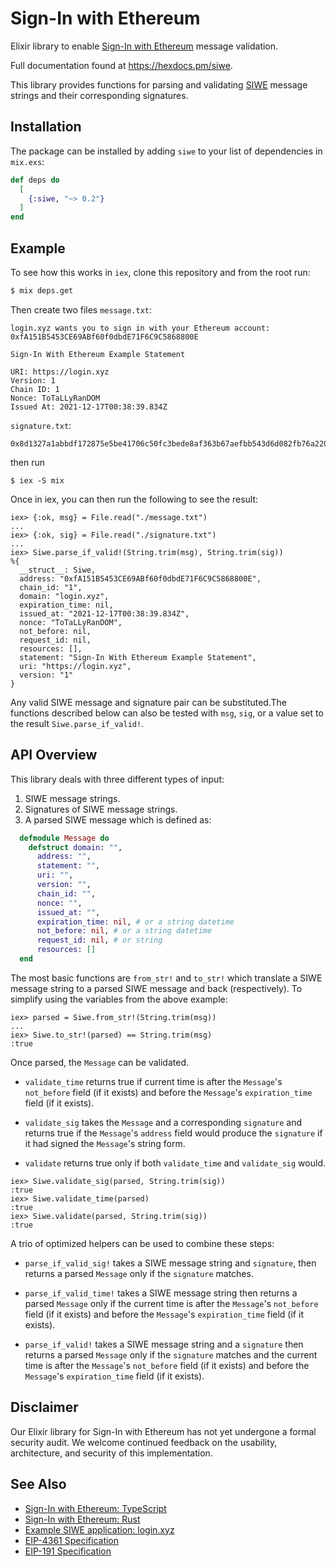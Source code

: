 # Sign-In with Ethereum 

Elixir library to enable [Sign-In with Ethereum](https://login.xyz) message validation.

Full documentation found at <https://hexdocs.pm/siwe>.

This library provides functions for parsing and validating [SIWE](hhttps://eips.ethereum.org/EIPS/eip-4361) message strings and their corresponding signatures.

## Installation

The package can be installed by adding `siwe` to your list of dependencies in `mix.exs`:

```elixir
def deps do
  [
    {:siwe, "~> 0.2"}
  ]
end
```
## Example

To see how this works in `iex`, clone this repository and from the root run:
```bash
$ mix deps.get
```

Then create two files
`message.txt`:
```
login.xyz wants you to sign in with your Ethereum account:
0xfA151B5453CE69ABf60f0dbdE71F6C9C5868800E

Sign-In With Ethereum Example Statement

URI: https://login.xyz
Version: 1
Chain ID: 1
Nonce: ToTaLLyRanDOM
Issued At: 2021-12-17T00:38:39.834Z
```
`signature.txt`:
```
0x8d1327a1abbdf172875e5be41706c50fc3bede8af363b67aefbb543d6d082fb76a22057d7cb6d668ceba883f7d70ab7f1dc015b76b51d226af9d610fa20360ad1c
```
then run 
```
$ iex -S mix
```
Once in iex, you can then run the following to see the result:
```
iex> {:ok, msg} = File.read("./message.txt")
...
iex> {:ok, sig} = File.read("./signature.txt")
...
iex> Siwe.parse_if_valid!(String.trim(msg), String.trim(sig))
%{
  __struct__: Siwe,
  address: "0xfA151B5453CE69ABf60f0dbdE71F6C9C5868800E",
  chain_id: "1",
  domain: "login.xyz",
  expiration_time: nil,
  issued_at: "2021-12-17T00:38:39.834Z",
  nonce: "ToTaLLyRanDOM",
  not_before: nil,
  request_id: nil,
  resources: [],
  statement: "Sign-In With Ethereum Example Statement",
  uri: "https://login.xyz",
  version: "1"
}
```

Any valid SIWE message and signature pair can be substituted.The functions described below can also be tested with `msg`, `sig`, or a value set to the result `Siwe.parse_if_valid!`.

## API Overview
This library deals with three different types of input:

1) SIWE message strings.
2) Signatures of SIWE message strings.
3) A parsed SIWE message which is defined as:

```elixir
  defmodule Message do
    defstruct domain: "",
      address: "",
      statement: "",
      uri: "",
      version: "",
      chain_id: "",
      nonce: "",
      issued_at: "",
      expiration_time: nil, # or a string datetime
      not_before: nil, # or a string datetime
      request_id: nil, # or string
      resources: []
  end
```

The most basic functions are `from_str!` and `to_str!` which translate a SIWE message string to a parsed SIWE message and back (respectively). To simplify using the variables from the above example:

```
iex> parsed = Siwe.from_str!(String.trim(msg))
...
iex> Siwe.to_str!(parsed) == String.trim(msg)
:true
```

Once parsed, the `Message` can be validated. 

- `validate_time` returns true if current time is after the `Message`'s `not_before` field (if it exists) and before the `Message`'s `expiration_time` field (if it exists). 

- `validate_sig` takes the `Message` and a corresponding `signature` and returns true if the `Message`'s `address` field would produce the `signature` if it had signed the `Message`'s string form.

- `validate` returns true only if both `validate_time` and `validate_sig` would.

```
iex> Siwe.validate_sig(parsed, String.trim(sig))
:true
iex> Siwe.validate_time(parsed)
:true
iex> Siwe.validate(parsed, String.trim(sig))
:true
```

A trio of optimized helpers can be used to combine these steps:

- `parse_if_valid_sig!` takes a SIWE message string and `signature`, then returns a parsed `Message` only if the `signature` matches.

- `parse_if_valid_time!` takes a SIWE message string then returns a parsed `Message` only if the current time is after the `Message`'s `not_before` field (if it exists) and before the `Message`'s `expiration_time` field (if it exists). 

- `parse_if_valid!` takes a SIWE message string and a `signature` then returns a parsed `Message` only if the `signature` matches and the current time is after the `Message`'s `not_before` field (if it exists) and before the `Message`'s `expiration_time` field (if it exists). 

## Disclaimer 

Our Elixir library for Sign-In with Ethereum has not yet undergone a formal security 
audit. We welcome continued feedback on the usability, architecture, and security 
of this implementation.

## See Also

- [Sign-In with Ethereum: TypeScript](https://github.com/spruceid/siwe)
- [Sign-In with Ethereum: Rust](https://github.com/spruceid/siwe-rs)
- [Example SIWE application: login.xyz](https://login.xyz)
- [EIP-4361 Specification](https://eips.ethereum.org/EIPS/eip-4361)
- [EIP-191 Specification](https://eips.ethereum.org/EIPS/eip-191)
